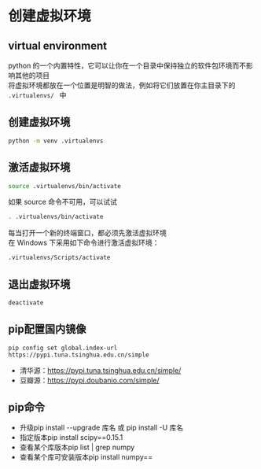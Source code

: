 # 创建虚拟环境

## virtual environment

python 的一个内置特性，它可以让你在一个目录中保持独立的软件包环境而不影响其他的项目  
将虚拟环境都放在一个位置是明智的做法，例如将它们放置在你主目录下的 `.virtualenvs/ ` 中

## 创建虚拟环境
```bash
python -m venv .virtualenvs
```

## 激活虚拟环境
```bash
source .virtualenvs/bin/activate
```
如果 source 命令不可用，可以试试
```bash
. .virtualenvs/bin/activate
```
每当打开一个新的终端窗口，都必须先激活虚拟环境  
在 Windows 下采用如下命令进行激活虚拟环境：
```bash
.virtualenvs/Scripts/activate
```
## 退出虚拟环境
```bash
deactivate
```
## pip配置国内镜像
```
pip config set global.index-url https://pypi.tuna.tsinghua.edu.cn/simple
```
- 清华源：https://pypi.tuna.tsinghua.edu.cn/simple/
- 豆瓣源：https://pypi.doubanio.com/simple/

## pip命令
- 升级pip install --upgrade 库名 或 pip install -U 库名
- 指定版本pip install scipy==0.15.1
- 查看某个库版本pip list | grep numpy
- 查看某个库可安装版本pip install numpy==
